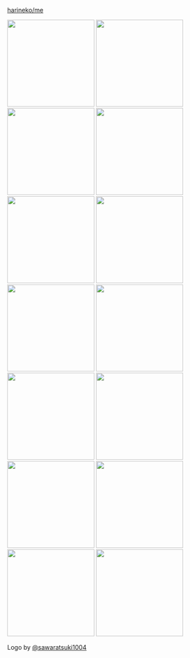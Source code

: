 [harineko/me](https://harineko0.github.io/me/)

<p float="middle">
  <img src="https://github.com/SAWARATSUKI/ServiceLogos/blob/main/C/C.png?raw=true" width="200" />
  <img src="https://github.com/SAWARATSUKI/ServiceLogos/blob/main/C%23/C%23%20Purple.png?raw=true" width="200" />
  <img src="https://github.com/SAWARATSUKI/ServiceLogos/blob/main/Figma/Figma.png?raw=true" width="200" /> 
  <img src="https://github.com/SAWARATSUKI/ServiceLogos/blob/main/Flutter/FlutterTransparent.png?raw=true" width="200" />
  <img src="https://github.com/SAWARATSUKI/ServiceLogos/blob/main/Html/HTML.png?raw=true" width="200" />
  <img src="https://github.com/SAWARATSUKI/ServiceLogos/blob/main/CSS%E5%AE%8C%E5%85%A8%E3%81%AB%E7%90%86%E8%A7%A3%E3%81%97%E3%81%9F/CSS%E5%AE%8C%E5%85%A8%E3%81%AB%E7%90%86%E8%A7%A3%E3%81%97%E3%81%9F.png?raw=true" width="200" />
  <img src="https://github.com/SAWARATSUKI/ServiceLogos/blob/main/Java/Java.png?raw=true" width="200" />
  <img src="https://github.com/SAWARATSUKI/ServiceLogos/blob/main/Next.js/Next.js.png?raw=true" width="200" />
  <img src="https://github.com/SAWARATSUKI/ServiceLogos/blob/main/Node.js/Node.js.png?raw=true" width="200" />
  <img src="https://github.com/SAWARATSUKI/ServiceLogos/blob/main/React/React.png?raw=true" width="200" />
  <img src="https://github.com/SAWARATSUKI/ServiceLogos/blob/main/Tailwindcss/Tailwindcss6.png?raw=true" width="200" />
  <img src="https://github.com/SAWARATSUKI/ServiceLogos/blob/main/TypeScript/TypeScript.png?raw=true" width="200" />
  <img src="https://github.com/SAWARATSUKI/ServiceLogos/blob/main/UnityBlender/UnityBlenderT.png?raw=true" width="200" />
  <img src="" width="200" />
</p>

Logo by [@sawaratsuki1004](https://twitter.com/sawaratsuki1004)
